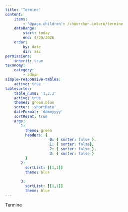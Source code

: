 ```yaml
---
title: 'Termine'
content:
    items:
        - '@page.children': /choerchen-intern/termine
    dateRange:
        start: today
        end: 4/20/2026
    order:
        by: date
        dir: asc
permissions:
    inherit: true
taxonomy:
    category:
        - admin
simple-responsive-tables:
    active: true
tablesorter:
    table_nums: '1,2,3'
    active: true
    themes: green,blue
    sorter: 'shortDate'
    dateFormat: 'ddmmyyyy'
    sortReset: true
    args:
       1:
         theme: green
         headers: {
                    0: { sorter: false },
                    1: { sorter: false},
                    2: { sorter: false },
                    3: { sorter: false }
         }
       2:
         sortList: [[1,1]]
         theme: blue
 
       3:
         sortList: [[1,1]]
         theme: blue 
---
```


Termine